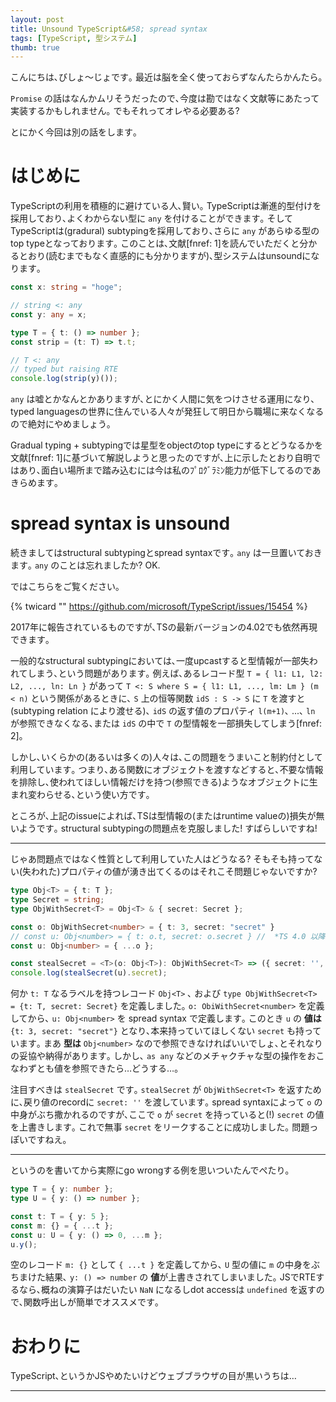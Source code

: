 ```yaml
---
layout: post
title: Unsound TypeScript&#58; spread syntax
tags: [TypeScript, 型システム]
thumb: true
---
```


こんにちは､びしょ〜じょです｡
最近は脳を全く使っておらずなんたらかんたら｡

`Promise` の話はなんかムリそうだったので､今度は勘ではなく文献等にあたって実装するかもしれません｡
でもそれってオレやる必要ある?

とにかく今回は別の話をします｡

# はじめに
TypeScriptの利用を積極的に避けている人､賢い｡
TypeScriptは漸進的型付けを採用しており､よくわからない型に `any` を付けることができます｡
そしてTypeScriptは(gradural) subtypingを採用しており､さらに `any` があらゆる型のtop typeとなっております｡
このことは､文献[fnref: 1]を読んでいただくと分かるとおり(読むまでもなく直感的にも分かりますが)､型システムはunsoundになります｡

```typescript
const x: string = "hoge";

// string <: any
const y: any = x;

type T = { t: () => number };
const strip = (t: T) => t.t;

// T <: any
// typed but raising RTE
console.log(strip(y)());
```

`any` は嘘とかなんとかありますが､とにかく人間に気をつけさせる運用になり､typed languagesの世界に住んでいる人々が発狂して明日から職場に来なくなるので絶対にやめましょう｡

Gradual typing + subtypingでは星型をobjectのtop typeにするとどうなるかを文献[fnref: 1]に基づいて解説しようと思ったのですが､上に示したとおり自明ではあり､面白い場所まで踏み込むには今は私のﾌﾟﾛｸﾞﾗﾐﾝ能力が低下してるのであきらめます｡

# spread syntax is unsound
続きましてはstructural subtypingとspread syntaxです｡
`any` は一旦置いておきます｡ `any` のことは忘れましたか? OK.

ではこちらをご覧ください｡

{% twicard "" https://github.com/microsoft/TypeScript/issues/15454 %}

2017年に報告されているものですが､TSの最新バージョンの4.02でも依然再現できます｡

一般的なstructural subtypingにおいては､一度upcastすると型情報が一部失われてしまう､という問題があります｡
例えば､あるレコード型 `T = { l1: L1, l2: L2, ..., ln: Ln }` があって `T <: S where S = { l1: L1, ..., lm: Lm } (m < n)` という関係があるときに､ `S` 上の恒等関数 `idS : S -> S` に `T` を渡すと(subtyping relation により渡せる)､ `idS` の返す値のプロパティ `l(m+1)`､ ...､ `ln` が参照できなくなる､または `idS` の中で `T` の型情報を一部損失してしまう[fnref: 2]｡

しかし､いくらかの(あるいは多くの)人々は､この問題をうまいこと制約付として利用しています｡
つまり､ある関数にオブジェクトを渡すなどすると､不要な情報を排除し､使われてほしい情報だけを持つ(参照できる)ようなオブジェクトに生まれ変わらせる､という使い方です｡

ところが､上記のissueによれば､TSは型情報の(またはruntime valueの)損失が無いようです｡
structural subtypingの問題点を克服しました! すばらしいですね!

---

じゃあ問題点ではなく性質として利用していた人はどうなる?
そもそも持ってない(失われた)プロパティの値が湧き出てくるのはそれこそ問題じゃないですか?

```typescript
type Obj<T> = { t: T };
type Secret = string;
type ObjWithSecret<T> = Obj<T> & { secret: Secret };

const o: ObjWithSecret<number> = { t: 3, secret: "secret" }
// const u: Obj<number> = { t: o.t, secret: o.secret } //  *TS 4.0 以降は* type error
const u: Obj<number> = { ...o };

const stealSecret = <T>(o: Obj<T>): ObjWithSecret<T> => ({ secret: '', ...o });
console.log(stealSecret(u).secret);
```

何か `t: T` なるラベルを持つレコード `Obj<T>` ､ および `type ObjWithSecret<T> = {t: T, secret: Secret}` を定義しました｡
`o: ObiWithSecret<number>` を定義してから､ `u: Obj<number>` を spread syntax で定義します｡
このとき `u` の **値は** `{t: 3, secret: "secret"}` となり､本来持っていてほしくない `secret` も持っています｡
まあ **型は** `Obj<number>` なので参照できなければいいでしょ､とそれなりの妥協や納得があります｡
しかし､ `as any` などのメチャクチャな型の操作をおこなわずとも値を参照できたら…どうする…｡

注目すべきは `stealSecret` です｡
`stealSecret` が `ObjWithSecret<T>` を返すために､戻り値のrecordに `secret: ''` を渡しています｡
spread syntaxによって `o` の中身がぶち撒かれるのですが､ここで `o` が `secret` を持っていると(!) `secret` の値を上書きします｡
これで無事 `secret` をリークすることに成功しました｡
問題っぽいですねえ｡

---

というのを書いてから実際にgo wrongする例を思いついたんでぺたり｡

```typescript
type T = { y: number };
type U = { y: () => number };

const t: T = { y: 5 };
const m: {} = { ...t };
const u: U = { y: () => 0, ...m };
u.y();
```

空のレコード `m: {}` として `{ ...t }` を定義してから､ `U` 型の値に `m` の中身をぶちまけた結果､ `y: () => number` の **値**が上書きされてしまいました｡
JSでRTEするなら､概ねの演算子はだいたい `NaN` になるしdot accessは `undefined` を返すので､関数呼出しが簡単でオススメです｡

# おわりに
TypeScript､というかJSやめたいけどウェブブラウザの目が黒いうちは…

---
[^1]: [Siek, Jeremy and Taha, Walid. "Gradual Typing for Objects".](https://link.springer.com/chapter/10.1007/978-3-540-73589-2_2)
[^2]: 大堀淳, "新装版 プログラミング言語の基礎理論" ほか
